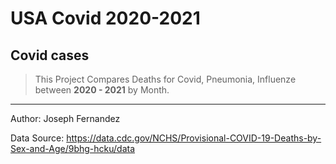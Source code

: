 # USA Covid 2020-2021
## Covid cases 

> This Project Compares Deaths for Covid, Pneumonia, Influenze between **2020 - 2021** by Month.

---
Author: Joseph Fernandez

Data Source:
https://data.cdc.gov/NCHS/Provisional-COVID-19-Deaths-by-Sex-and-Age/9bhg-hcku/data
